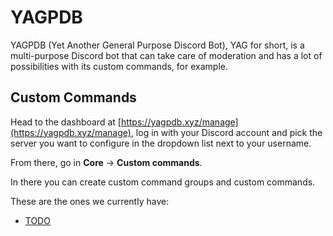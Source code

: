 # YAGPDB

YAGPDB (Yet Another General Purpose Discord Bot), YAG for short, is a multi-purpose Discord bot that can take care of moderation and has a lot of possibilities with its custom commands, for example.

## Custom Commands

Head to the dashboard at [https://yagpdb.xyz/manage](https://yagpdb.xyz/manage), log in with your Discord account and pick the server you want to configure in the dropdown list next to your username.

From there, go in **Core** -> **Custom commands**.

In there you can create custom command groups and custom commands.

These are the ones we currently have:
- [TODO](/cc/todo.md)
